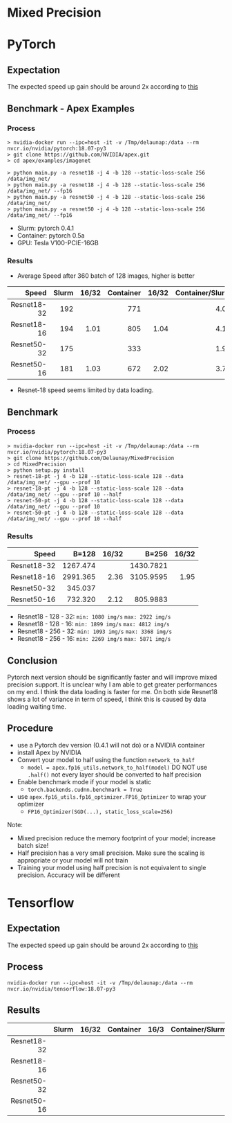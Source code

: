Mixed Precision
===============

# PyTorch

## Expectation

The expected speed up gain should be around 2x according to [this][1]

[1]: https://devblogs.nvidia.com/mixed-precision-resnet-50-tensor-cores/


## Benchmark - Apex Examples

### Process

    > nvidia-docker run --ipc=host -it -v /Tmp/delaunap:/data --rm nvcr.io/nvidia/pytorch:18.07-py3
    > git clone https://github.com/NVIDIA/apex.git
    > cd apex/examples/imagenet
    
    > python main.py -a resnet18 -j 4 -b 128 --static-loss-scale 256 /data/img_net/ 
    > python main.py -a resnet18 -j 4 -b 128 --static-loss-scale 256 /data/img_net/ --fp16
    > python main.py -a resnet50 -j 4 -b 128 --static-loss-scale 256 /data/img_net/
    > python main.py -a resnet50 -j 4 -b 128 --static-loss-scale 256 /data/img_net/ --fp16
    

* Slurm: pytorch 0.4.1
* Container: pytorch 0.5a
* GPU: Tesla V100-PCIE-16GB

### Results 

* Average Speed after 360 batch of 128 images, higher is better

      
|   Speed   |  Slurm  | 16/32 | Container | 16/32 | Container/Slurm |
|----------:|--------:|------:|----------:|------:|----------------:|  
|Resnet18-32|    192  |       |       771 |       |            4.02 |
|Resnet18-16|    194  |  1.01 |       805 |  1.04 |            4.15 |
|Resnet50-32|    175  |       |       333 |       |            1.90 |
|Resnet50-16|    181  |  1.03 |       672 |  2.02 |            3.71 |

* Resnet-18 speed seems limited by data loading. 


## Benchmark

### Process

    > nvidia-docker run --ipc=host -it -v /Tmp/delaunap:/data --rm nvcr.io/nvidia/pytorch:18.07-py3
    > git clone https://github.com/Delaunay/MixedPrecision
    > cd MixedPrecision
    > python setup.py install 
    > resnet-18-pt -j 4 -b 128 --static-loss-scale 128 --data /data/img_net/ --gpu --prof 10
    > resnet-18-pt -j 4 -b 128 --static-loss-scale 128 --data /data/img_net/ --gpu --prof 10 --half
    > resnet-50-pt -j 4 -b 128 --static-loss-scale 128 --data /data/img_net/ --gpu --prof 10
    > resnet-50-pt -j 4 -b 128 --static-loss-scale 128 --data /data/img_net/ --gpu --prof 10 --half
    
 ### Results

|   Speed   |    B=128 | 16/32 |     B=256 | 16/32 | 
|----------:|---------:|------:|----------:|------:|
|Resnet18-32| 1267.474 |       | 1430.7821 |       |
|Resnet18-16| 2991.365 |  2.36 | 3105.9595 |  1.95 | 
|Resnet50-32|  345.037 |       |           |       |
|Resnet50-16|  732.320 |  2.12 |  805.9883 |       |

* Resnet18 - 128 - 32: `min: 1080 img/s`  `max: 2922 img/s`
* Resnet18 - 128 - 16: `min: 1899 img/s`  `max: 4812 img/s`
* Resnet18 - 256 - 32: `min: 1093 img/s`  `max: 3368 img/s`
* Resnet18 - 256 - 16: `min: 2269 img/s`  `max: 5871 img/s`

## Conclusion

Pytorch next version should be significantly faster and will improve mixed precision support.
It is unclear why I am able to get greater performances on my end. I think the data loading is faster for me.
On both side Resnet18 shows a lot of variance in term of speed, I think this is caused by data loading waiting time.


## Procedure

* use a Pytorch dev version (0.4.1 will not do) or a NVIDIA container
* install Apex by NVIDIA
* Convert your model to half using the function `network_to_half`
  * `model = apex.fp16_utils.network_to_half(model)`
  DO NOT use `.half()` not every layer should be converted to half precision
* Enable benchmark mode if your model is static
  * `torch.backends.cudnn.benchmark = True`
* use `apex.fp16_utils.fp16_optimizer.FP16_Optimizer` to wrap your optimizer
  * `FP16_Optimizer(SGD(...), static_loss_scale=256)`
  
Note:

* Mixed precision reduce the memory footprint of your model; increase batch size!
* Half precision has a very small precision. Make sure the scaling is appropriate or your model will not train
* Training your model using half precision is not equivalent to single precision. Accuracy will be different



# Tensorflow

## Expectation

The expected speed up gain should be around 2x according to [this][1]

[1]: https://devblogs.nvidia.com/mixed-precision-resnet-50-tensor-cores/

## Process

    nvidia-docker run --ipc=host -it -v /Tmp/delaunap:/data --rm nvcr.io/nvidia/tensorflow:18.07-py3

    

   
## Results


|           |  Slurm  | 16/32 | Container | 16/3 | Container/Slurm |
|----------:|--------:|------:|----------:|-----:|----------------:|  
|Resnet18-32|      |       |        |      |             |
|Resnet18-16|      |   |        |  |             |
|Resnet50-32|      |       |        |      |             |
|Resnet50-16|      |   |        |  |             |


